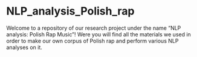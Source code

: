 # NLP_analysis_Polish_rap
Welcome to a repository of our research project under the name “NLP analysis: Polish Rap Music”! Were you will find all the materials we used in order to make our own corpus of Polish rap and perform various NLP analyses on it.
